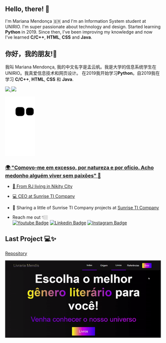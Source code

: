 ## Hello, there! 👋

 I'm Mariana Mendonça 🇧🇷 and I'm an Information System student at UNIRIO. 
 I'm super passionate about technology and design. 
 Started learning **Python** in 2019. Since then, I've been improving my knowledge and now I've learned **C/C++**, **HTML**, **CSS** and **Java**.
 
## 你好，我的朋友!👋
 我叫 Mariana Mendonça, 我的中文名字是孟云帆。我是大学的信息系统学生在UNIRIO。我真爱信息技术和网页设计。
 在2019我开始学习**Python**。自2019我在学习 **C/C++**, **HTML**, **CSS** 和 **Java**.
 
 <div>
  <a href="https://github.com/marianamtd">
  <img height="180em" src="https://github-readme-stats.vercel.app/api?username=marianamtd&show_icons=true&theme=jolly&include_all_commits=true&count_private=true"/>
  <img height="180em" src="https://github-readme-stats.vercel.app/api/top-langs/?username=marianamtd&layout=compact&langs_count=7&theme=jolly"/>
</div>
 
 
 ![Snake animation](https://github.com/rafaballerini/rafaballerini/blob/output/github-contribution-grid-snake.svg)

### 🌍  "Comovo-me em excesso, por natureza e por ofício. Acho medonho alguém viver sem paixões"  🧠

-   📍  From RJ living in Nikity City
-   💻  CEO at  [Sunrise TI Company](https://sunriseticompany.wordpress.com/)
-   🌈  Sharing a little of Sunrise TI Company projects at [Sunrise TI Company](https://www.youtube.com/channel/UCkcuKs-RNcZmZb0uncA5r3A)


- Reach me out 👇🏼<br>
[![Youtube Badge](https://camo.githubusercontent.com/667efda90e6b9bc59de36690359e4f5c38c4205e5abf299bfe3f627c61cfb0d2/68747470733a2f2f696d672e736869656c64732e696f2f62616467652f2d596f75747562652d4646303030303f7374796c653d666c61742d737175617265266c6162656c436f6c6f723d464630303030266c6f676f3d796f7574756265266c6f676f436f6c6f723d7768697465266c696e6b3d68747470733a2f2f7777772e796f75747562652e636f6d2f6368616e6e656c2f554352684b4b36567249536e4957504a6a597842504b6e412f766964656f73)](https://www.youtube.com/channel/UCkcuKs-RNcZmZb0uncA5r3A) [![Linkedin Badge](https://camo.githubusercontent.com/a9d413435371b306fac2ff4d1dcfa85877d9deb93bb90ce7d8444b260d7a9922/68747470733a2f2f696d672e736869656c64732e696f2f62616467652f2d4c696e6b6564496e2d626c75653f7374796c653d666c61742d737175617265266c6f676f3d4c696e6b6564696e266c6f676f436f6c6f723d7768697465266c696e6b3d68747470733a2f2f7777772e6c696e6b6564696e2e636f6d2f696e2f697361646f72612d726f647269677565732d7374616e6761726c696e2d3438343032623134312f)](https://www.linkedin.com/in/marianamtd/)  [![Instagram Badge](https://camo.githubusercontent.com/995893e1a358c25b4713c038a26b475b1c2c29b3f1a154e8967ae1b790db5f61/68747470733a2f2f696d672e736869656c64732e696f2f62616467652f2d496e7374616772616d2d76696f6c65743f7374796c653d666c61742d737175617265266c6f676f3d496e7374616772616d266c6f676f436f6c6f723d7768697465266c696e6b3d68747470733a2f2f7777772e696e7374616772616d2e636f6d2f7061706f64656465762f)](https://www.instagram.com/sunriseticompany/) 

## Last Project 💻✨
[Repository](https://github.com/marianamtd/DPW-trabalho2)
<p align="center">
  <img src="ezgif.com-gif-maker.gif">
</p>
